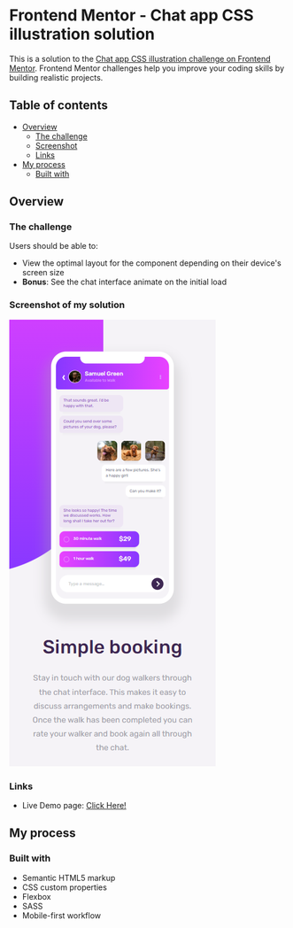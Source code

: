 # Frontend Mentor - Chat app CSS illustration solution

This is a solution to the [Chat app CSS illustration challenge on Frontend Mentor](https://www.frontendmentor.io/challenges/chat-app-css-illustration-O5auMkFqY). Frontend Mentor challenges help you improve your coding skills by building realistic projects. 

## Table of contents

- [Overview](#overview)
  - [The challenge](#the-challenge)
  - [Screenshot](#screenshot-of-my-solution)
  - [Links](#links)
- [My process](#my-process)
  - [Built with](#built-with)

## Overview

### The challenge

Users should be able to:

- View the optimal layout for the component depending on their device's screen size
- **Bonus**: See the chat interface animate on the initial load

### Screenshot of my solution

![](./design/mySolution.png)

### Links

- Live Demo page: [Click Here!](https://marinvcq.github.io/Chat-app-CSS-illustration/)

## My process

### Built with

- Semantic HTML5 markup
- CSS custom properties
- Flexbox
- SASS
- Mobile-first workflow

